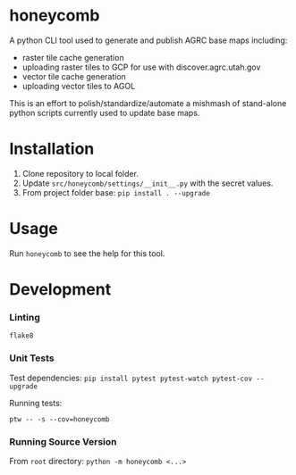 # honeycomb
A python CLI tool used to generate and publish AGRC base maps including:
- raster tile cache generation
- uploading raster tiles to GCP for use with discover.agrc.utah.gov
- vector tile cache generation
- uploading vector tiles to AGOL

This is an effort to polish/standardize/automate a mishmash of stand-alone python scripts currently used to update base maps.

# Installation
1. Clone repository to local folder.
1. Update `src/honeycomb/settings/__init__.py` with the secret values.
1. From project folder base:
`pip install . --upgrade`

# Usage
Run `honeycomb` to see the help for this tool.

# Development
### Linting
`flake8`

### Unit Tests
Test dependencies: `pip install pytest pytest-watch pytest-cov --upgrade`

Running tests:
```
ptw -- -s --cov=honeycomb
```

### Running Source Version
From `root` directory: `python -m honeycomb <...>`
